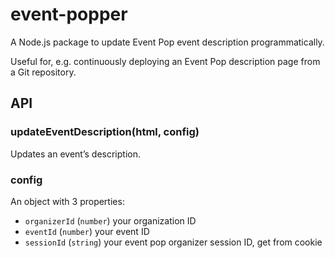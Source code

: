 # event-popper

A Node.js package to update Event Pop event description programmatically.

Useful for, e.g. continuously deploying an Event Pop description page from a Git
repository.

## API

### updateEventDescription(html, config)

Updates an event’s description.

### config

An object with 3 properties:

- `organizerId` (`number`) your organization ID
- `eventId` (`number`) your event ID
- `sessionId` (`string`) your event pop organizer session ID, get from cookie
